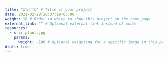 ```yaml
---
title: "פרויקטים" # Title of your project
date: 2021-02-28T20:37:18-05:00
weight: 10 # Order in which to show this project on the home page
external_link: "" # Optional external link instead of modal
resources:
  - src: plant.jpg
    params:
      weight: -100 # Optional weighting for a specific image in this project folder
draft: true
---
```

